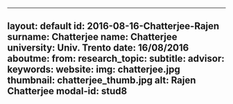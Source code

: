 ---
layout: default 
id: 2016-08-16-Chatterjee-Rajen
surname: Chatterjee
name: Chatterjee
university: Univ. Trento
date: 16/08/2016
aboutme: 
from: 
research_topic: 
subtitle: 
advisor: 
keywords: 
website: 
img: chatterjee.jpg
thumbnail: chatterjee_thumb.jpg
alt: Rajen Chatterjee
modal-id: stud8
------
